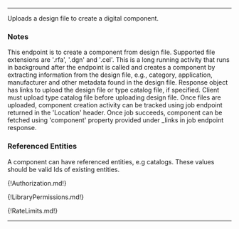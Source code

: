 ---

Uploads a design file to create a digital component.

### Notes

This endpoint is to create a component from design file. Supported file extensions are '.rfa', '.dgn' and '.cel'. This is a long running activity
that runs in background after the endpoint is called and creates a component by extracting information from the design file, e.g., category,
application, manufacturer and other metadata found in the design file. Response object has links to upload the design file or type catalog file, if
specified. Client must upload type catalog file before uploading design file. Once files are uploaded, component creation activity can be tracked
using job endpoint returned in the 'Location' header. Once job succeeds, component can be fetched using 'component' property provided under _links
in job endpoint response.

### Referenced Entities
A component can have referenced entities, e.g catalogs. These values should be valid Ids of existing entities.

{!Authorization.md!}

{!LibraryPermissions.md!}

{!RateLimits.md!}

---